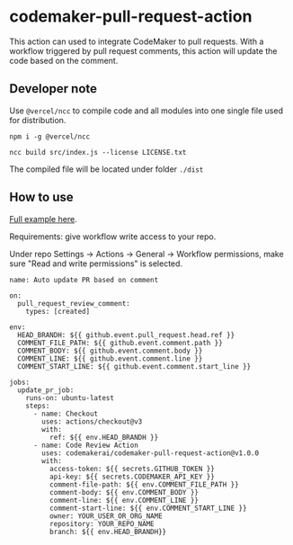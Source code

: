 # codemaker-pull-request-action

This action can used to integrate CodeMaker to pull requests. With a workflow triggered by pull request comments, this action will update the code based on the comment.

## Developer note

Use ```@vercel/ncc``` to compile code and all modules into one single file used for distribution.

```
npm i -g @vercel/ncc

ncc build src/index.js --license LICENSE.txt
```

The compiled file will be located under folder ```./dist```

## How to use

[Full example here](https://github.com/codemakerai/codemaker-pull-request-action-example).

Requirements: give workflow write access to your repo.

Under repo Settings -> Actions -> General -> Workflow permissions, make sure "Read and write permissions" is selected.

```
name: Auto update PR based on comment

on:
  pull_request_review_comment:
    types: [created]

env:
  HEAD_BRANDH: ${{ github.event.pull_request.head.ref }}
  COMMENT_FILE_PATH: ${{ github.event.comment.path }}
  COMMENT_BODY: ${{ github.event.comment.body }}
  COMMENT_LINE: ${{ github.event.comment.line }}
  COMMENT_START_LINE: ${{ github.event.comment.start_line }}

jobs:
  update_pr_job:
    runs-on: ubuntu-latest
    steps:
      - name: Checkout
        uses: actions/checkout@v3
        with:
          ref: ${{ env.HEAD_BRANDH }}
      - name: Code Review Action
        uses: codemakerai/codemaker-pull-request-action@v1.0.0
        with:
          access-token: ${{ secrets.GITHUB_TOKEN }}
          api-key: ${{ secrets.CODEMAKER_API_KEY }}
          comment-file-path: ${{ env.COMMENT_FILE_PATH }}
          comment-body: ${{ env.COMMENT_BODY }}
          comment-line: ${{ env.COMMENT_LINE }}
          comment-start-line: ${{ env.COMMENT_START_LINE }}
          owner: YOUR_USER_OR_ORG_NAME
          repository: YOUR_REPO_NAME
          branch: ${{ env.HEAD_BRANDH}}
```